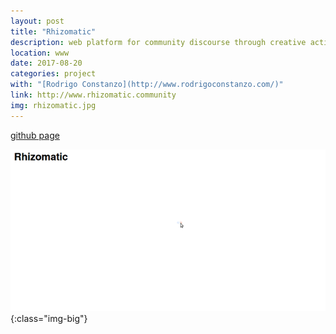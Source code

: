```yaml
---
layout: post
title: "Rhizomatic"
description: web platform for community discourse through creative actions
location: www
date: 2017-08-20
categories: project
with: "[Rodrigo Constanzo](http://www.rodrigoconstanzo.com/)"
link: http://www.rhizomatic.community
img: rhizomatic.jpg
---
```

[github page](https://github.com/sandreae/rhizomatic)

![rhizomatic](/assets/videos/rhizomatic.gif){:class="img-big"}
